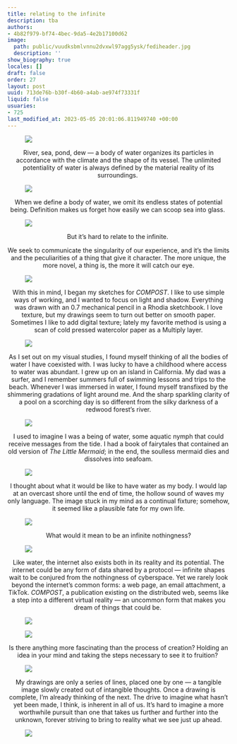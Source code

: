 ```yaml
---
title: relating to the infinite
description: tba
authors:
- 4b82f979-bf74-4bec-9da5-4e2b17100d62
image:
  path: public/vuudksbmlvnnu2dvxwl97agg5ysk/fediheader.jpg
  description: ''
show_biography: true
locales: []
draft: false
order: 27
layout: post
uuid: 713de76b-b30f-4b60-a4ab-ae974f73331f
liquid: false
usuaries:
- 725
last_modified_at: 2023-05-05 20:01:06.811949740 +00:00
---
```


<figure><img src="public/pith3e76hkis21qyki691h7jaxo5/water_transparent_8_smallerer.png" class="max-w-100" controls="false"></figure><p style="text-align:center">River, sea, pond, dew — a body of water organizes its particles in accordance with the climate and the shape of its vessel. The unlimited potentiality of water is always defined by the material reality of its surroundings.&nbsp;</p><figure><img src="public/zt54vtc7qgihnmqffbxk1964hlys/water_transparent_4.png" class="max-w-100" controls="false"></figure><p style="text-align:center">When we define a body of water, we omit its endless states of potential being. Definition makes us forget how easily we can scoop sea into glass.&nbsp;</p><figure><img src="public/npj5wzkkkwef2ofykdt5tp4yy5hh/water_transparent_6.png" class="max-w-100" controls="false"></figure><p style="text-align:center">But it’s hard to relate to the infinite.&nbsp;</p><p style="text-align:center">We seek to communicate the singularity of our experience, and it’s the limits and the peculiarities of a thing that give it character. The more unique, the more novel, a thing is, the more it will catch our eye.</p><figure><img src="public/th1jf2y88zjljuhut9bh66gmtgmc/water_dividers_transparent_1.png" class="max-w-100" controls="false"></figure><p style="text-align:center">With this in mind, I began my sketches for <em>COMPOST</em>. I like to use simple ways of working, and I wanted to focus on light and shadow. Everything was drawn with an 0.7 mechanical pencil in a Rhodia sketchbook. I love texture, but my drawings seem to turn out better on smooth paper. Sometimes I like to add digital texture; lately my favorite method is using a scan of cold pressed watercolor paper as a Multiply layer.</p><figure><img src="public/ulqjky4j3rqnwteeyp504cq205ky/water_dividers_transparent_3.png" class="max-w-100" controls="false"></figure><p style="text-align:center">As I set out on my visual studies, I found myself thinking of all the bodies of water I have coexisted with. I was lucky to have a childhood where access to water was abundant. I grew up on an island in California. My dad was a surfer, and I remember summers full of swimming lessons and trips to the beach. Whenever I was immersed in water, I found myself transfixed by the shimmering gradations of light around me. And the sharp sparkling clarity of a pool on a scorching day is so different from the silky darkness of a redwood forest’s river.</p><figure><img src="public/wufad4i3br1nc4go04m97ihr6bx8/water_transparent_10.png" class="max-w-100" controls="false"></figure><p style="text-align:center">I used to imagine I was a being of water, some aquatic nymph that could receive messages from the tide. I had a book of fairytales that contained an old version of <em>The Little Mermaid</em>; in the end, the soulless mermaid dies and dissolves into seafoam.</p><figure><img src="public/4qjrbffusrf9wizmvdkxutywfaqs/water_transparent_12.png" class="max-w-100" controls="false"></figure><p style="text-align:center">I thought about what it would be like to have water as my body. I would lap at an overcast shore until the end of time, the hollow sound of waves my only language. The image stuck in my mind as a continual fixture; somehow, it seemed like a plausible fate for my own life.</p><figure><img src="public/nsld1as0acvdwt3qijx04vku2akv/water_transparent_2.png" class="max-w-100" controls="false"></figure><p style="text-align:center">What would it mean to be an infinite nothingness?</p><figure><img src="public/unyxn8mjrzm13l5y3o2q6tm5ln6r/water_transparent_9_smaller.png" class="max-w-100" controls="false"></figure><p style="text-align:center">Like water, the internet also exists both in its reality and its potential. The internet could be any form of data shared by a protocol — infinite shapes wait to be conjured from the nothingness of cyberspace. Yet we rarely look beyond the internet’s common forms: a web page, an email attachment, a TikTok. <em>COMPOST</em>, a publication existing on the distributed web, seems like a step into a different virtual reality — an uncommon form that makes you dream of things that could be.&nbsp;</p><figure><img src="public/gm6miaaehp04ortirkqi4ghdnt3u/water_dividers_transparent_4.png" class="max-w-100" controls="false"></figure><figure><img src="public/iu9uj4cqe2tsro29joshfh7nib2r/water_dividers_transparent_2.png" class="max-w-100" controls="false"></figure><p style="text-align:center">Is there anything more fascinating than the process of creation? Holding an idea in your mind and taking the steps necessary to see it to fruition?&nbsp;</p><figure><img src="public/3ibdh5riodnc2k3vpp1t9ha7ndxe/water_transparent_7_smaller.png" class="max-w-100" controls="false"></figure><p style="text-align:center">My drawings are only a series of lines, placed one by one — a tangible image slowly created out of intangible thoughts. Once a drawing is complete, I’m already thinking of the next. The drive to imagine what hasn’t yet been made, I think, is inherent in all of us. It’s hard to imagine a more worthwhile pursuit than one that takes us further and further into the unknown, forever striving to bring to reality what we see just up ahead.</p><figure><img src="public/p3zot79ftr63ymxsyhyn4c9gvpm8/water_transparent_5.png" class="max-w-100" controls="false"></figure><p style="text-align:center"></p>